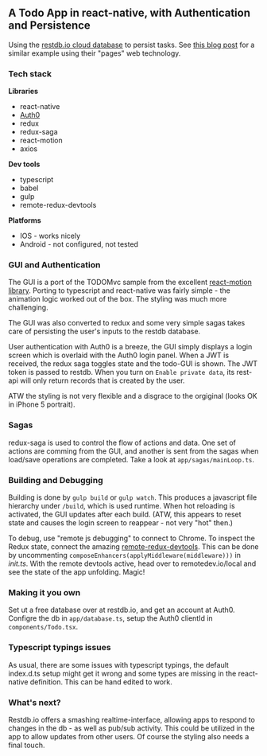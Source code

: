 ## A Todo App in react-native, with Authentication and Persistence

Using the [restdb.io cloud database](https://restdb.io) to persist tasks.  See [this blog post](https://restdb.io/blog/#!posts/57cece1a2d5dbc27000000d3) for a similar example using their "pages" web technology.

### Tech stack

**Libraries**

* react-native
* [Auth0](https://github.com/auth0/react-native-lock) 
* redux
* redux-saga
* react-motion
* axios

**Dev tools**

* typescript 
* babel
* gulp
* remote-redux-devtools

**Platforms**

* IOS - works nicely
* Android - not configured, not tested

### GUI and Authentication

The GUI is a port of the TODOMvc sample from the excellent [react-motion library](https://github.com/chenglou/react-motion).  Porting to typescript and react-native was fairly simple - the animation logic worked out of the box. The styling was much more challenging. 

The GUI was also converted to redux and some very simple sagas takes care of persisting the user's inputs to the restdb database.

User authentication with Auth0 is a breeze, the GUI simply displays a login screen which is overlaid with the Auth0 login panel.  When a JWT is received, the redux saga toggles state and the todo-GUI is shown.  The JWT token is passed to restdb.  When you turn on `Enable private data`, its rest-api will only return records that is created by the user.

ATW the styling is not very flexible and a disgrace to the orgiginal (looks OK in iPhone 5 portrait). 

### Sagas

redux-saga is used to control the flow of actions and data.  One set of actions are comming from the GUI, and another is sent from the sagas when load/save operations are completed.  Take a look at `app/sagas/mainLoop.ts`. 

### Building and Debugging

Building is done by `gulp build` or `gulp watch`.  This produces a javascript file hierarchy under `/build`, which is used runtime. When hot reloading is activated, the GUI updates after each build. (ATW, this appears to reset state and causes the login screen to reappear - not very "hot" then.)

To debug, use "remote js debugging" to connect to Chrome. To inspect the Redux state, connect the amazing [remote-redux-devtools](https://github.com/zalmoxisus/remote-redux-devtools).  This can be done by uncommenting `composeEnhancers(applyMiddleware(middleware)))` in *init.ts*.  With the remote devtools active, head over to remotedev.io/local and see the state of the app unfolding.  Magic!

### Making it you own

Set ut a free database over at restdb.io, and get an account at Auth0.  Configre the db in `app/database.ts`, setup the Auth0 clientId in `components/Todo.tsx`.

### Typescript typings issues

As usual, there are some issues with typescript typings, the default index.d.ts setup might get it wrong and some types are missing in the react-native definition.  This can be hand edited to work.

### What's next?

Restdb.io offers a smashing realtime-interface, allowing apps to respond to changes in the db - as well as pub/sub activity. This could be utilized in the app to allow updates from other users.  Of course the styling also needs a final touch.
